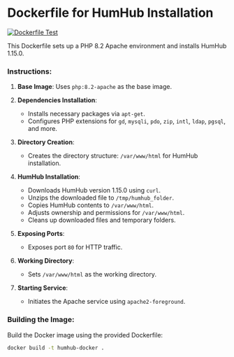# Dockerfile for HumHub Installation

[![Dockerfile Test](https://github.com/GreenMeteor/humhub-docker/actions/workflows/tests.yml/badge.svg?event=push)](https://github.com/GreenMeteor/humhub-docker/actions/workflows/tests.yml)

This Dockerfile sets up a PHP 8.2 Apache environment and installs HumHub 1.15.0.

### Instructions:

1. **Base Image**: Uses `php:8.2-apache` as the base image.

2. **Dependencies Installation**:
    - Installs necessary packages via `apt-get`.
    - Configures PHP extensions for `gd`, `mysqli`, `pdo`, `zip`, `intl`, `ldap`, `pgsql`, and more.

3. **Directory Creation**:
    - Creates the directory structure: `/var/www/html` for HumHub installation.

4. **HumHub Installation**:
    - Downloads HumHub version 1.15.0 using `curl`.
    - Unzips the downloaded file to `/tmp/humhub_folder`.
    - Copies HumHub contents to `/var/www/html`.
    - Adjusts ownership and permissions for `/var/www/html`.
    - Cleans up downloaded files and temporary folders.

5. **Exposing Ports**:
    - Exposes port `80` for HTTP traffic.

6. **Working Directory**:
    - Sets `/var/www/html` as the working directory.

7. **Starting Service**:
    - Initiates the Apache service using `apache2-foreground`.

### Building the Image:

Build the Docker image using the provided Dockerfile:

```bash
docker build -t humhub-docker .
```
